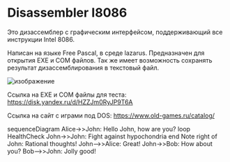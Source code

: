 <script src="https://cdn.jsdelivr.net/npm/mermaid@10.9.0/dist/mermaid.min.js"></script>
# Disassembler I8086
Это дизассемблер с графическим интерфейсом, поддерживающий все инструкции Intel 8086. 


Написан на языке Free Pascal, в среде lazarus.
Предназначен для открытия EXE и COM файлов. Так же имеет возможность сохранять результат дизассемблирования в текстовый файл.

![изображение](https://user-images.githubusercontent.com/94265342/232335343-12a330ad-0347-417e-bcd4-3869c185aee4.png)

Ссылка на EXE и COM файлы для теста: https://disk.yandex.ru/d/HZZJm0RyJP9T6A

Ссылка на сайт с играми под DOS: https://www.old-games.ru/catalog/


sequenceDiagram
Alice->>John: Hello John, how are you?
loop HealthCheck
    John->>John: Fight against hypochondria
end
Note right of John: Rational thoughts!
John-->>Alice: Great!
John->>Bob: How about you?
Bob-->>John: Jolly good!

